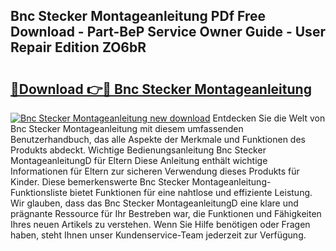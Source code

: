 ## Bnc Stecker Montageanleitung PDf Free Download - Part-BeP Service Owner Guide - User Repair Edition ZO6bR

# <h2><a href="http://df7l1gi.blite.top/?on=Bnc+Stecker+Montageanleitung">🔗Download 👉🔴 Bnc Stecker Montageanleitung</a></h2>

[![Bnc Stecker Montageanleitung new download](https://i.imgur.com/lujVjoI.png)](http://df7l1gi.blite.top/?on=Bnc+Stecker+Montageanleitung)
Entdecken Sie die Welt von Bnc Stecker Montageanleitung mit diesem umfassenden Benutzerhandbuch, das alle Aspekte der Merkmale und Funktionen des Produkts abdeckt. Wichtige Bedienungsanleitung Bnc Stecker MontageanleitungD für Eltern Diese Anleitung enthält wichtige Informationen für Eltern zur sicheren Verwendung dieses Produkts für Kinder. Diese bemerkenswerte Bnc Stecker Montageanleitung-Funktionsliste bietet Funktionen für eine nahtlose und effiziente Leistung. Wir glauben, dass das Bnc Stecker MontageanleitungD eine klare und prägnante Ressource für Ihr Bestreben war, die Funktionen und Fähigkeiten Ihres neuen Artikels zu verstehen. Wenn Sie Hilfe benötigen oder Fragen haben, steht Ihnen unser Kundenservice-Team jederzeit zur Verfügung.
